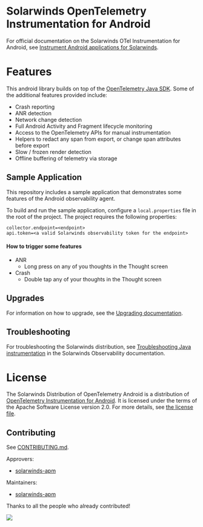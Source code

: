 
# Solarwinds OpenTelemetry Instrumentation for Android

For official documentation on the Solarwinds OTel Instrumentation for Android, see [Instrument Android applications for Solarwinds](#solarwinds-opentelemetry-instrumentation-for-android).

# Features

This android library builds on top of
the [OpenTelemetry Java SDK](https://github.com/open-telemetry/opentelemetry-java).
Some of the additional features provided include:

* Crash reporting
* ANR detection
* Network change detection
* Full Android Activity and Fragment lifecycle monitoring
* Access to the OpenTelemetry APIs for manual instrumentation
* Helpers to redact any span from export, or change span attributes before export
* Slow / frozen render detection
* Offline buffering of telemetry via storage

## Sample Application

This repository includes a sample application that demonstrates some features of the Android observability agent.

To build and run the sample application, configure a `local.properties` file in the root of the project. The project requires the following properties:

```properties
collector.endpoint=<endpoint>
api.token=<a valid Solarwinds observability token for the endpoint>
```
#### How to trigger some features

- ANR
  - Long press on any of you thoughts in the Thought screen
- Crash
  - Double tap any of your thoughts in the Thought screen

## Upgrades

For information on how to upgrade, see the [Upgrading documentation](#upgrades).

## Troubleshooting

For troubleshooting the Solarwinds distribution, see [Troubleshooting Java instrumentation](#troubleshooting)
in the Solarwinds Observability documentation.

# License

The Solarwinds Distribution of OpenTelemetry Android is a distribution of [OpenTelemetry Instrumentation for Android](https://github.com/open-telemetry/opentelemetry-android). 
It is licensed under the terms of the Apache Software License version 2.0. For more details, see [the license file](LICENSE).

## Contributing

See [CONTRIBUTING.md](CONTRIBUTING.md).

Approvers:

- [solarwinds-apm](https://github.com/orgs/solarwinds/teams/eng-pub-apm-instrumentation)

Maintainers:

- [solarwinds-apm](https://github.com/orgs/solarwinds/teams/eng-pub-apm-instrumentation)

Thanks to all the people who already contributed!

<a href="https://github.com/solarwinds/apm-java/graphs/contributors">
  <img src="https://contributors-img.web.app/image?repo=solarwinds/otel-android" />
</a>
